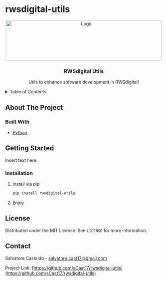 # rwsdigital-utils

<div id="top"></div>
<div align="center">
  <a href="https://github.com/sCast17/rwsdigital-utils">
    <img src="https://i0.wp.com/www.rwsdigital.com/wp-content/uploads/2018/09/logo-copyright.png?fit=708%2C177&ssl=1"" 
         alt="Logo" width="500" height="130" align="center">
  </a>

  <h3 align="center">RWSdigital Utils</h3>

  <p align="center">
    Utils to enhance software development in RWSdigital!
  </p>
</div>



<!-- TABLE OF CONTENTS -->
<details>
  <summary>Table of Contents</summary>
  <ol>
    <li>
      <a href="#about-the-project">About The Project</a>
      <ul>
        <li><a href="#built-with">Built With</a></li>
      </ul>
    </li>
    <li><a href="#license">License</a></li>
    <li><a href="#contact">Contact</a></li>
  </ol>
</details>


## About The Project
                          

### Built With

* [Python](https://www.python.org/)


## Getting Started

Insert text here.


### Installation

1. Install via pip
   ```sh
   pip install rwsdigital-utils
   ```
2. Enjoy


## License

Distributed under the MIT License. See `LICENSE` for more information.


## Contact

Salvatore Castaldo - salvatore.cast17@gmail.com

Project Link: [https://github.com/sCast17/rwsdigital-utils](https://github.com/sCast17/rwsdigital-utils)
